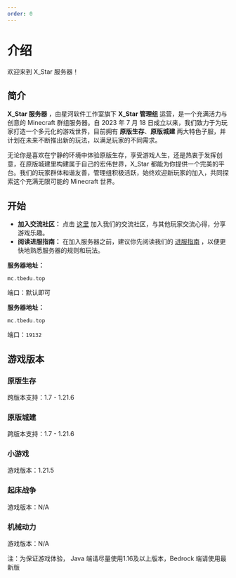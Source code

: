 ```yaml
---
order: 0
---
```


# 介绍

欢迎来到 X_Star 服务器！

## 简介
**X_Star 服务器** ，由星河软件工作室旗下 **X_Star 管理组** 运营，是一个充满活力与创意的 Minecraft 群组服务器。自 2023 年 7 月 18 日成立以来，我们致力于为玩家打造一个多元化的游戏世界，目前拥有 **原版生存**、**原版城建** 两大特色子服，并计划在未来不断推出新的玩法，以满足玩家的不同需求。  

无论你是喜欢在宁静的环境中体验原版生存，享受游戏人生，还是热衷于发挥创意，在原版城建里构建属于自己的宏伟世界，X_Star 都能为你提供一个完美的平台。我们的玩家群体和谐友善，管理组积极活跃，始终欢迎新玩家的加入，共同探索这个充满无限可能的 Minecraft 世界。

## 开始

- **加入交流社区：** 点击 [这里](../group/) 加入我们的交流社区，与其他玩家交流心得，分享游戏乐趣。
- **阅读进服指南：** 在加入服务器之前，建议你先阅读我们的 [进服指南](../tech/guide/) ，以便更快地熟悉服务器的规则和玩法。

<Badge type="tip" text="Java" /> **服务器地址：**  
```text
mc.tbedu.top
```
端口：默认即可

<Badge type="tip" text="Bedrock" /> **服务器地址：**  
```text
mc.tbedu.top
```
端口：`19132`

## 游戏版本

### 原版生存 <Badge type="tip" text="Purpur 1.21.4" /> 
跨版本支持：1.7 - 1.21.6

### 原版城建 <Badge type="tip" text="Purpur 1.21.4" /> 
跨版本支持：1.7 - 1.21.6

### 小游戏 <Badge type="tip" text="Fabric 1.21.5" />
游戏版本：1.21.5

### 起床战争 <Badge type="danger" text="停止开放" />
游戏版本：N/A

### 机械动力 <Badge type="danger" text="停止开放" />
游戏版本：N/A

注：为保证游戏体验， Java 端请尽量使用1.16及以上版本，Bedrock 端请使用最新版